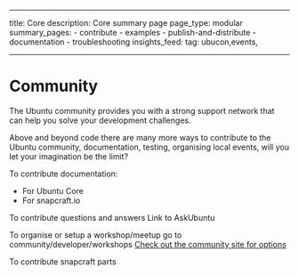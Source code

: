 ----
title: Core
description: Core summary page
page_type: modular
summary_pages:
    - contribute
    - examples
    - publish-and-distribute
    - documentation
    - troubleshooting
insights_feed:
    tag: ubucon,events,
    
----

# Community

The Ubuntu community provides you with a strong support network that can help you solve your development challenges.



Above and beyond code there are many more ways to contribute to the Ubuntu community, documentation, testing, organising local events, will you let your imagination be the limit? 

To contribute documentation:
* For Ubuntu Core
* For snapcraft.io

To contribute questions and answers
Link to AskUbuntu

To organise or setup a workshop/meetup go to community/developer/workshops
[Check out the community site for options](http://community.ubuntu.com/)

To contribute snapcraft parts




